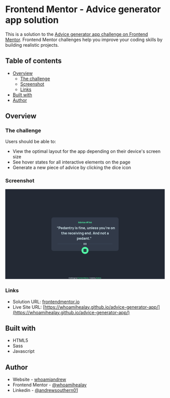 # Frontend Mentor - Advice generator app solution

This is a solution to the [Advice generator app challenge on Frontend Mentor](https://www.frontendmentor.io/challenges/advice-generator-app-QdUG-13db). Frontend Mentor challenges help you improve your coding skills by building realistic projects.

## Table of contents

- [Overview](#overview)
  - [The challenge](#the-challenge)
  - [Screenshot](#screenshot)
  - [Links](#links)
- [Built with](#built-with)
- [Author](#author)

## Overview

### The challenge

Users should be able to:

- View the optimal layout for the app depending on their device's screen size
- See hover states for all interactive elements on the page
- Generate a new piece of advice by clicking the dice icon

### Screenshot

![](./screenshot.png)

### Links

- Solution URL: [frontendmentor.io](https://www.frontendmentor.io/solutions/es6-javascript-with-fetch-and-arrow-functions-BJm8hQczc)
- Live Site URL: [https://whoamihealay.github.io/advice-generator-app/](https://whoamihealay.github.io/advice-generator-app/)

## Built with

- HTML5
- Sass
- Javascript

## Author

- Website - [whoamiandrew](https://whoamiandrew.com/)
- Frontend Mentor - [@whoamihealay](https://www.frontendmentor.io/profile/whoamihealay)
- Linkedin - [@andrewsouthern01](https://www.linkedin.com/in/andrewsouthern01/)
